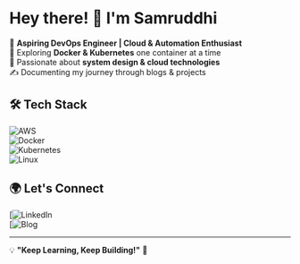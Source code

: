# Hey there! 👋 I'm Samruddhi

🚀 **Aspiring DevOps Engineer | Cloud & Automation Enthusiast**  
🐳 Exploring **Docker & Kubernetes** one container at a time  
📖 Passionate about **system design & cloud technologies**  
✍️ Documenting my journey through blogs & projects  

## 🛠 Tech Stack  
![AWS](https://img.shields.io/badge/AWS-%23FF9900.svg?style=for-the-badge&logo=amazon-aws&logoColor=white)  
![Docker](https://img.shields.io/badge/Docker-%230db7ed.svg?style=for-the-badge&logo=docker&logoColor=white)  
![Kubernetes](https://img.shields.io/badge/Kubernetes-%23326ce5.svg?style=for-the-badge&logo=kubernetes&logoColor=white)  
![Linux](https://img.shields.io/badge/Linux-FCC624?style=for-the-badge&logo=linux&logoColor=black)   

## 🌍 Let's Connect  
[![LinkedIn](https://www.linkedin.com/in/samruddhi-lehekar/)  
[![Blog](https://hashnode.com/@samruddhilehekar)  

---
💡 **"Keep Learning, Keep Building!"** 🚀
